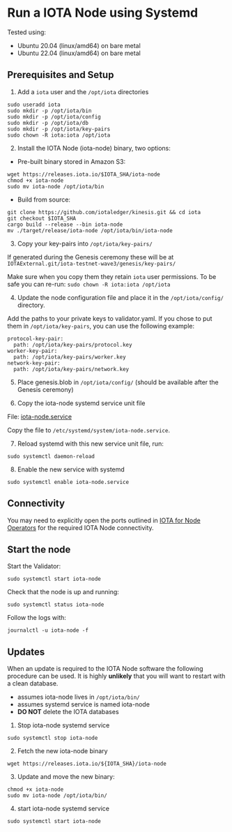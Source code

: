 # Run a IOTA Node using Systemd

Tested using:
- Ubuntu 20.04 (linux/amd64) on bare metal
- Ubuntu 22.04 (linux/amd64) on bare metal

## Prerequisites and Setup

1. Add a `iota` user and the `/opt/iota` directories

```shell
sudo useradd iota
sudo mkdir -p /opt/iota/bin
sudo mkdir -p /opt/iota/config
sudo mkdir -p /opt/iota/db
sudo mkdir -p /opt/iota/key-pairs
sudo chown -R iota:iota /opt/iota
```

2. Install the IOTA Node (iota-node) binary, two options:
    
- Pre-built binary stored in Amazon S3:
        
```shell
wget https://releases.iota.io/$IOTA_SHA/iota-node
chmod +x iota-node
sudo mv iota-node /opt/iota/bin
```

- Build from source:

```shell
git clone https://github.com/iotaledger/kinesis.git && cd iota
git checkout $IOTA_SHA
cargo build --release --bin iota-node
mv ./target/release/iota-node /opt/iota/bin/iota-node
```

3. Copy your key-pairs into `/opt/iota/key-pairs/` 

If generated during the Genesis ceremony these will be at `IOTAExternal.git/iota-testnet-wave3/genesis/key-pairs/`

Make sure when you copy them they retain `iota` user permissions. To be safe you can re-run: `sudo chown -R iota:iota /opt/iota`

4. Update the node configuration file and place it in the `/opt/iota/config/` directory.

Add the paths to your private keys to validator.yaml. If you chose to put them in `/opt/iota/key-pairs`, you can use the following example: 

```
protocol-key-pair: 
  path: /opt/iota/key-pairs/protocol.key
worker-key-pair: 
  path: /opt/iota/key-pairs/worker.key
network-key-pair: 
  path: /opt/iota/key-pairs/network.key
```

5. Place genesis.blob in `/opt/iota/config/` (should be available after the Genesis ceremony)

6. Copy the iota-node systemd service unit file 

File: [iota-node.service](./iota-node.service)

Copy the file to `/etc/systemd/system/iota-node.service`.

7. Reload systemd with this new service unit file, run:

```shell
sudo systemctl daemon-reload
```

8. Enable the new service with systemd

```shell
sudo systemctl enable iota-node.service
```

## Connectivity

You may need to explicitly open the ports outlined in [IOTA for Node Operators](../iota_for_node_operators.md#connectivity) for the required IOTA Node connectivity.

## Start the node

Start the Validator:

```shell
sudo systemctl start iota-node
```

Check that the node is up and running:

```shell
sudo systemctl status iota-node
```

Follow the logs with:

```shell
journalctl -u iota-node -f
```

## Updates

When an update is required to the IOTA Node software the following procedure can be used. It is highly **unlikely** that you will want to restart with a clean database.

- assumes iota-node lives in `/opt/iota/bin/`
- assumes systemd service is named iota-node
- **DO NOT** delete the IOTA databases

1. Stop iota-node systemd service

```
sudo systemctl stop iota-node
```

2. Fetch the new iota-node binary

```shell
wget https://releases.iota.io/${IOTA_SHA}/iota-node
```

3. Update and move the new binary:

```
chmod +x iota-node
sudo mv iota-node /opt/iota/bin/
```

4. start iota-node systemd service

```
sudo systemctl start iota-node
```
